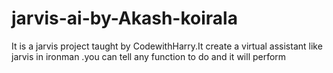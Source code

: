 # jarvis-ai-by-Akash-koirala
It is a jarvis project taught by CodewithHarry.It create a virtual assistant like jarvis in ironman .you can tell any function to do and it will perform 
